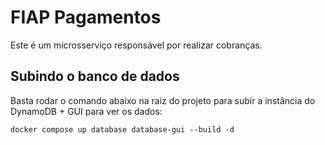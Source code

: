 # FIAP Pagamentos

Este é um microsserviço responsável por realizar cobranças.

## Subindo o banco de dados

Basta rodar o comando abaixo na raiz do projeto para subir a instância do DynamoDB + GUI para ver os dados:

```shell
docker compose up database database-gui --build -d
```
